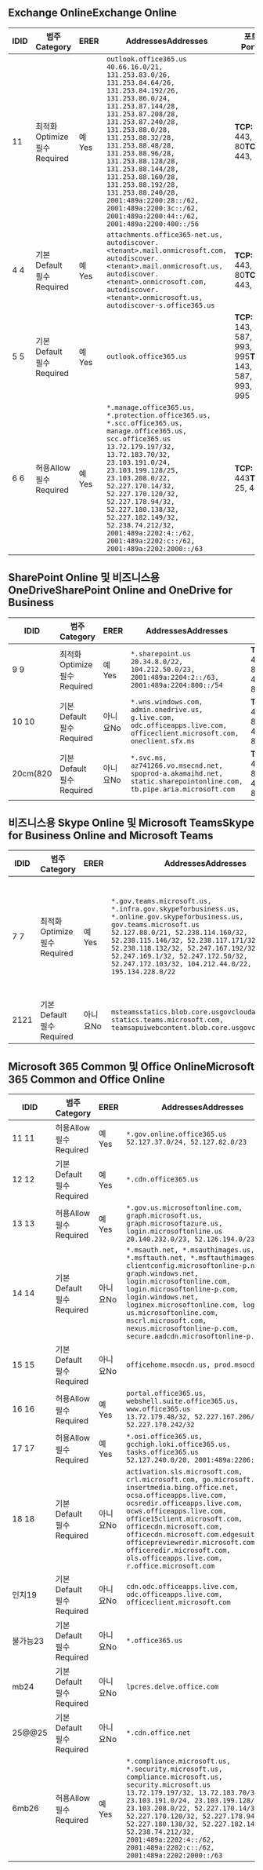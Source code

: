 <!--THIS FILE IS AUTOMATICALLY GENERATED. MANUAL CHANGES WILL BE OVERWRITTEN.-->
<!--Please contact the Office 365 Endpoints team with any questions.-->
<!--USGovGCCHigh endpoints version 2020062900-->
<!--File generated 2020-06-29 11:00:08.2314-->

## <a name="exchange-online"></a><span data-ttu-id="0ec77-101">Exchange Online</span><span class="sxs-lookup"><span data-stu-id="0ec77-101">Exchange Online</span></span>

<span data-ttu-id="0ec77-102">ID</span><span class="sxs-lookup"><span data-stu-id="0ec77-102">ID</span></span> | <span data-ttu-id="0ec77-103">범주</span><span class="sxs-lookup"><span data-stu-id="0ec77-103">Category</span></span> | <span data-ttu-id="0ec77-104">ER</span><span class="sxs-lookup"><span data-stu-id="0ec77-104">ER</span></span> | <span data-ttu-id="0ec77-105">Addresses</span><span class="sxs-lookup"><span data-stu-id="0ec77-105">Addresses</span></span> | <span data-ttu-id="0ec77-106">포트</span><span class="sxs-lookup"><span data-stu-id="0ec77-106">Ports</span></span>
-- | -------------------- | --- | ------------------------------------------------------------------------------------------------------------------------------------------------------------------------------------------------------------------------------------------------------------------------------------------------------------------------------------------------------------------------------------------------------------------------------------------------ | -------------------------------
<span data-ttu-id="0ec77-107">1</span><span class="sxs-lookup"><span data-stu-id="0ec77-107">1</span></span> | <span data-ttu-id="0ec77-108">최적화</span><span class="sxs-lookup"><span data-stu-id="0ec77-108">Optimize</span></span><BR><span data-ttu-id="0ec77-109">필수</span><span class="sxs-lookup"><span data-stu-id="0ec77-109">Required</span></span> | <span data-ttu-id="0ec77-110">예</span><span class="sxs-lookup"><span data-stu-id="0ec77-110">Yes</span></span> | `outlook.office365.us`<BR>`40.66.16.0/21, 131.253.83.0/26, 131.253.84.64/26, 131.253.84.192/26, 131.253.86.0/24, 131.253.87.144/28, 131.253.87.208/28, 131.253.87.240/28, 131.253.88.0/28, 131.253.88.32/28, 131.253.88.48/28, 131.253.88.96/28, 131.253.88.128/28, 131.253.88.144/28, 131.253.88.160/28, 131.253.88.192/28, 131.253.88.240/28, 2001:489a:2200:28::/62, 2001:489a:2200:3c::/62, 2001:489a:2200:44::/62, 2001:489a:2200:400::/56` | <span data-ttu-id="0ec77-111">**TCP:** 443, 80</span><span class="sxs-lookup"><span data-stu-id="0ec77-111">**TCP:** 443, 80</span></span>
<span data-ttu-id="0ec77-112">4 </span><span class="sxs-lookup"><span data-stu-id="0ec77-112">4</span></span> | <span data-ttu-id="0ec77-113">기본</span><span class="sxs-lookup"><span data-stu-id="0ec77-113">Default</span></span><BR><span data-ttu-id="0ec77-114">필수</span><span class="sxs-lookup"><span data-stu-id="0ec77-114">Required</span></span> | <span data-ttu-id="0ec77-115">예</span><span class="sxs-lookup"><span data-stu-id="0ec77-115">Yes</span></span> | `attachments.office365-net.us, autodiscover.<tenant>.mail.onmicrosoft.com, autodiscover.<tenant>.mail.onmicrosoft.us, autodiscover.<tenant>.onmicrosoft.com, autodiscover.<tenant>.onmicrosoft.us, autodiscover-s.office365.us` | <span data-ttu-id="0ec77-116">**TCP:** 443, 80</span><span class="sxs-lookup"><span data-stu-id="0ec77-116">**TCP:** 443, 80</span></span>
<span data-ttu-id="0ec77-117">5 </span><span class="sxs-lookup"><span data-stu-id="0ec77-117">5</span></span> | <span data-ttu-id="0ec77-118">기본</span><span class="sxs-lookup"><span data-stu-id="0ec77-118">Default</span></span><BR><span data-ttu-id="0ec77-119">필수</span><span class="sxs-lookup"><span data-stu-id="0ec77-119">Required</span></span> | <span data-ttu-id="0ec77-120">예</span><span class="sxs-lookup"><span data-stu-id="0ec77-120">Yes</span></span> | `outlook.office365.us` | <span data-ttu-id="0ec77-121">**TCP:** 143, 25, 587, 993, 995</span><span class="sxs-lookup"><span data-stu-id="0ec77-121">**TCP:** 143, 25, 587, 993, 995</span></span>
<span data-ttu-id="0ec77-122">6 </span><span class="sxs-lookup"><span data-stu-id="0ec77-122">6</span></span> | <span data-ttu-id="0ec77-123">허용</span><span class="sxs-lookup"><span data-stu-id="0ec77-123">Allow</span></span><BR><span data-ttu-id="0ec77-124">필수</span><span class="sxs-lookup"><span data-stu-id="0ec77-124">Required</span></span> | <span data-ttu-id="0ec77-125">예</span><span class="sxs-lookup"><span data-stu-id="0ec77-125">Yes</span></span> | `*.manage.office365.us, *.protection.office365.us, *.scc.office365.us, manage.office365.us, scc.office365.us`<BR>`13.72.179.197/32, 13.72.183.70/32, 23.103.191.0/24, 23.103.199.128/25, 23.103.208.0/22, 52.227.170.14/32, 52.227.170.120/32, 52.227.178.94/32, 52.227.180.138/32, 52.227.182.149/32, 52.238.74.212/32, 2001:489a:2202:4::/62, 2001:489a:2202:c::/62, 2001:489a:2202:2000::/63` | <span data-ttu-id="0ec77-126">**TCP:** 25, 443</span><span class="sxs-lookup"><span data-stu-id="0ec77-126">**TCP:** 25, 443</span></span>

## <a name="sharepoint-online-and-onedrive-for-business"></a><span data-ttu-id="0ec77-127">SharePoint Online 및 비즈니스용 OneDrive</span><span class="sxs-lookup"><span data-stu-id="0ec77-127">SharePoint Online and OneDrive for Business</span></span>

<span data-ttu-id="0ec77-128">ID</span><span class="sxs-lookup"><span data-stu-id="0ec77-128">ID</span></span> | <span data-ttu-id="0ec77-129">범주</span><span class="sxs-lookup"><span data-stu-id="0ec77-129">Category</span></span> | <span data-ttu-id="0ec77-130">ER</span><span class="sxs-lookup"><span data-stu-id="0ec77-130">ER</span></span> | <span data-ttu-id="0ec77-131">Addresses</span><span class="sxs-lookup"><span data-stu-id="0ec77-131">Addresses</span></span> | <span data-ttu-id="0ec77-132">포트</span><span class="sxs-lookup"><span data-stu-id="0ec77-132">Ports</span></span>
-- | -------------------- | --- | ------------------------------------------------------------------------------------------------------------------------- | ----------------
<span data-ttu-id="0ec77-133">9 </span><span class="sxs-lookup"><span data-stu-id="0ec77-133">9</span></span> | <span data-ttu-id="0ec77-134">최적화</span><span class="sxs-lookup"><span data-stu-id="0ec77-134">Optimize</span></span><BR><span data-ttu-id="0ec77-135">필수</span><span class="sxs-lookup"><span data-stu-id="0ec77-135">Required</span></span> | <span data-ttu-id="0ec77-136">예</span><span class="sxs-lookup"><span data-stu-id="0ec77-136">Yes</span></span> | `*.sharepoint.us`<BR>`20.34.8.0/22, 104.212.50.0/23, 2001:489a:2204:2::/63, 2001:489a:2204:800::/54` | <span data-ttu-id="0ec77-137">**TCP:** 443, 80</span><span class="sxs-lookup"><span data-stu-id="0ec77-137">**TCP:** 443, 80</span></span>
<span data-ttu-id="0ec77-138">10 </span><span class="sxs-lookup"><span data-stu-id="0ec77-138">10</span></span> | <span data-ttu-id="0ec77-139">기본</span><span class="sxs-lookup"><span data-stu-id="0ec77-139">Default</span></span><BR><span data-ttu-id="0ec77-140">필수</span><span class="sxs-lookup"><span data-stu-id="0ec77-140">Required</span></span> | <span data-ttu-id="0ec77-141">아니요</span><span class="sxs-lookup"><span data-stu-id="0ec77-141">No</span></span> | `*.wns.windows.com, admin.onedrive.us, g.live.com, odc.officeapps.live.com, officeclient.microsoft.com, oneclient.sfx.ms` | <span data-ttu-id="0ec77-142">**TCP:** 443, 80</span><span class="sxs-lookup"><span data-stu-id="0ec77-142">**TCP:** 443, 80</span></span>
<span data-ttu-id="0ec77-143">20cm(8</span><span class="sxs-lookup"><span data-stu-id="0ec77-143">20</span></span> | <span data-ttu-id="0ec77-144">기본</span><span class="sxs-lookup"><span data-stu-id="0ec77-144">Default</span></span><BR><span data-ttu-id="0ec77-145">필수</span><span class="sxs-lookup"><span data-stu-id="0ec77-145">Required</span></span> | <span data-ttu-id="0ec77-146">아니요</span><span class="sxs-lookup"><span data-stu-id="0ec77-146">No</span></span> | `*.svc.ms, az741266.vo.msecnd.net, spoprod-a.akamaihd.net, static.sharepointonline.com, tb.pipe.aria.microsoft.com` | <span data-ttu-id="0ec77-147">**TCP:** 443, 80</span><span class="sxs-lookup"><span data-stu-id="0ec77-147">**TCP:** 443, 80</span></span>

## <a name="skype-for-business-online-and-microsoft-teams"></a><span data-ttu-id="0ec77-148">비즈니스용 Skype Online 및 Microsoft Teams</span><span class="sxs-lookup"><span data-stu-id="0ec77-148">Skype for Business Online and Microsoft Teams</span></span>

<span data-ttu-id="0ec77-149">ID</span><span class="sxs-lookup"><span data-stu-id="0ec77-149">ID</span></span> | <span data-ttu-id="0ec77-150">범주</span><span class="sxs-lookup"><span data-stu-id="0ec77-150">Category</span></span> | <span data-ttu-id="0ec77-151">ER</span><span class="sxs-lookup"><span data-stu-id="0ec77-151">ER</span></span> | <span data-ttu-id="0ec77-152">Addresses</span><span class="sxs-lookup"><span data-stu-id="0ec77-152">Addresses</span></span> | <span data-ttu-id="0ec77-153">포트</span><span class="sxs-lookup"><span data-stu-id="0ec77-153">Ports</span></span>
-- | -------------------- | --- | --------------------------------------------------------------------------------------------------------------------------------------------------------------------------------------------------------------------------------------------------------------------------------------------------------------------------------- | ---------------------------------------------------
<span data-ttu-id="0ec77-154">7 </span><span class="sxs-lookup"><span data-stu-id="0ec77-154">7</span></span> | <span data-ttu-id="0ec77-155">최적화</span><span class="sxs-lookup"><span data-stu-id="0ec77-155">Optimize</span></span><BR><span data-ttu-id="0ec77-156">필수</span><span class="sxs-lookup"><span data-stu-id="0ec77-156">Required</span></span> | <span data-ttu-id="0ec77-157">예</span><span class="sxs-lookup"><span data-stu-id="0ec77-157">Yes</span></span> | `*.gov.teams.microsoft.us, *.infra.gov.skypeforbusiness.us, *.online.gov.skypeforbusiness.us, gov.teams.microsoft.us`<BR>`52.127.88.0/21, 52.238.114.160/32, 52.238.115.146/32, 52.238.117.171/32, 52.238.118.132/32, 52.247.167.192/32, 52.247.169.1/32, 52.247.172.50/32, 52.247.172.103/32, 104.212.44.0/22, 195.134.228.0/22` | <span data-ttu-id="0ec77-158">**TCP:** 443, 80</span><span class="sxs-lookup"><span data-stu-id="0ec77-158">**TCP:** 443, 80</span></span><BR><span data-ttu-id="0ec77-159">**UDP:** 3478, 3479, 3480, 3481</span><span class="sxs-lookup"><span data-stu-id="0ec77-159">**UDP:** 3478, 3479, 3480, 3481</span></span>
<span data-ttu-id="0ec77-160"> 21</span><span class="sxs-lookup"><span data-stu-id="0ec77-160">21</span></span> | <span data-ttu-id="0ec77-161">기본</span><span class="sxs-lookup"><span data-stu-id="0ec77-161">Default</span></span><BR><span data-ttu-id="0ec77-162">필수</span><span class="sxs-lookup"><span data-stu-id="0ec77-162">Required</span></span> | <span data-ttu-id="0ec77-163">아니요</span><span class="sxs-lookup"><span data-stu-id="0ec77-163">No</span></span> | `msteamsstatics.blob.core.usgovcloudapi.net, statics.teams.microsoft.com, teamsapuiwebcontent.blob.core.usgovcloudapi.net` | <span data-ttu-id="0ec77-164">**TCP:** 443</span><span class="sxs-lookup"><span data-stu-id="0ec77-164">**TCP:** 443</span></span>

## <a name="microsoft-365-common-and-office-online"></a><span data-ttu-id="0ec77-165">Microsoft 365 Common 및 Office Online</span><span class="sxs-lookup"><span data-stu-id="0ec77-165">Microsoft 365 Common and Office Online</span></span>

<span data-ttu-id="0ec77-166">ID</span><span class="sxs-lookup"><span data-stu-id="0ec77-166">ID</span></span> | <span data-ttu-id="0ec77-167">범주</span><span class="sxs-lookup"><span data-stu-id="0ec77-167">Category</span></span> | <span data-ttu-id="0ec77-168">ER</span><span class="sxs-lookup"><span data-stu-id="0ec77-168">ER</span></span> | <span data-ttu-id="0ec77-169">Addresses</span><span class="sxs-lookup"><span data-stu-id="0ec77-169">Addresses</span></span> | <span data-ttu-id="0ec77-170">포트</span><span class="sxs-lookup"><span data-stu-id="0ec77-170">Ports</span></span>
-- | ------------------- | --- | ---------------------------------------------------------------------------------------------------------------------------------------------------------------------------------------------------------------------------------------------------------------------------------------------------------------------------------------------------------------------------------------------- | ----------------
<span data-ttu-id="0ec77-171">11 </span><span class="sxs-lookup"><span data-stu-id="0ec77-171">11</span></span> | <span data-ttu-id="0ec77-172">허용</span><span class="sxs-lookup"><span data-stu-id="0ec77-172">Allow</span></span><BR><span data-ttu-id="0ec77-173">필수</span><span class="sxs-lookup"><span data-stu-id="0ec77-173">Required</span></span> | <span data-ttu-id="0ec77-174">예</span><span class="sxs-lookup"><span data-stu-id="0ec77-174">Yes</span></span> | `*.gov.online.office365.us`<BR>`52.127.37.0/24, 52.127.82.0/23` | <span data-ttu-id="0ec77-175">**TCP:** 443</span><span class="sxs-lookup"><span data-stu-id="0ec77-175">**TCP:** 443</span></span>
<span data-ttu-id="0ec77-176">12 </span><span class="sxs-lookup"><span data-stu-id="0ec77-176">12</span></span> | <span data-ttu-id="0ec77-177">기본</span><span class="sxs-lookup"><span data-stu-id="0ec77-177">Default</span></span><BR><span data-ttu-id="0ec77-178">필수</span><span class="sxs-lookup"><span data-stu-id="0ec77-178">Required</span></span> | <span data-ttu-id="0ec77-179">예</span><span class="sxs-lookup"><span data-stu-id="0ec77-179">Yes</span></span> | `*.cdn.office365.us` | <span data-ttu-id="0ec77-180">**TCP:** 443</span><span class="sxs-lookup"><span data-stu-id="0ec77-180">**TCP:** 443</span></span>
<span data-ttu-id="0ec77-181">13 </span><span class="sxs-lookup"><span data-stu-id="0ec77-181">13</span></span> | <span data-ttu-id="0ec77-182">허용</span><span class="sxs-lookup"><span data-stu-id="0ec77-182">Allow</span></span><BR><span data-ttu-id="0ec77-183">필수</span><span class="sxs-lookup"><span data-stu-id="0ec77-183">Required</span></span> | <span data-ttu-id="0ec77-184">예</span><span class="sxs-lookup"><span data-stu-id="0ec77-184">Yes</span></span> | `*.gov.us.microsoftonline.com, graph.microsoft.us, graph.microsoftazure.us, login.microsoftonline.us`<BR>`20.140.232.0/23, 52.126.194.0/23` | <span data-ttu-id="0ec77-185">**TCP:** 443</span><span class="sxs-lookup"><span data-stu-id="0ec77-185">**TCP:** 443</span></span>
<span data-ttu-id="0ec77-186">14 </span><span class="sxs-lookup"><span data-stu-id="0ec77-186">14</span></span> | <span data-ttu-id="0ec77-187">기본</span><span class="sxs-lookup"><span data-stu-id="0ec77-187">Default</span></span><BR><span data-ttu-id="0ec77-188">필수</span><span class="sxs-lookup"><span data-stu-id="0ec77-188">Required</span></span> | <span data-ttu-id="0ec77-189">아니요</span><span class="sxs-lookup"><span data-stu-id="0ec77-189">No</span></span> | `*.msauth.net, *.msauthimages.us, *.msftauth.net, *.msftauthimages.us, clientconfig.microsoftonline-p.net, graph.windows.net, login.microsoftonline.com, login.microsoftonline-p.com, login.windows.net, loginex.microsoftonline.com, login-us.microsoftonline.com, mscrl.microsoft.com, nexus.microsoftonline-p.com, secure.aadcdn.microsoftonline-p.com` | <span data-ttu-id="0ec77-190">**TCP:** 443</span><span class="sxs-lookup"><span data-stu-id="0ec77-190">**TCP:** 443</span></span>
<span data-ttu-id="0ec77-191">15 </span><span class="sxs-lookup"><span data-stu-id="0ec77-191">15</span></span> | <span data-ttu-id="0ec77-192">기본</span><span class="sxs-lookup"><span data-stu-id="0ec77-192">Default</span></span><BR><span data-ttu-id="0ec77-193">필수</span><span class="sxs-lookup"><span data-stu-id="0ec77-193">Required</span></span> | <span data-ttu-id="0ec77-194">아니요</span><span class="sxs-lookup"><span data-stu-id="0ec77-194">No</span></span> | `officehome.msocdn.us, prod.msocdn.us` | <span data-ttu-id="0ec77-195">**TCP:** 443, 80</span><span class="sxs-lookup"><span data-stu-id="0ec77-195">**TCP:** 443, 80</span></span>
<span data-ttu-id="0ec77-196">16 </span><span class="sxs-lookup"><span data-stu-id="0ec77-196">16</span></span> | <span data-ttu-id="0ec77-197">허용</span><span class="sxs-lookup"><span data-stu-id="0ec77-197">Allow</span></span><BR><span data-ttu-id="0ec77-198">필수</span><span class="sxs-lookup"><span data-stu-id="0ec77-198">Required</span></span> | <span data-ttu-id="0ec77-199">예</span><span class="sxs-lookup"><span data-stu-id="0ec77-199">Yes</span></span> | `portal.office365.us, webshell.suite.office365.us, www.office365.us`<BR>`13.72.179.48/32, 52.227.167.206/32, 52.227.170.242/32` | <span data-ttu-id="0ec77-200">**TCP:** 443, 80</span><span class="sxs-lookup"><span data-stu-id="0ec77-200">**TCP:** 443, 80</span></span>
<span data-ttu-id="0ec77-201">17 </span><span class="sxs-lookup"><span data-stu-id="0ec77-201">17</span></span> | <span data-ttu-id="0ec77-202">허용</span><span class="sxs-lookup"><span data-stu-id="0ec77-202">Allow</span></span><BR><span data-ttu-id="0ec77-203">필수</span><span class="sxs-lookup"><span data-stu-id="0ec77-203">Required</span></span> | <span data-ttu-id="0ec77-204">예</span><span class="sxs-lookup"><span data-stu-id="0ec77-204">Yes</span></span> | `*.osi.office365.us, gcchigh.loki.office365.us, tasks.office365.us`<BR>`52.127.240.0/20, 2001:489a:2206::/48` | <span data-ttu-id="0ec77-205">**TCP:** 443</span><span class="sxs-lookup"><span data-stu-id="0ec77-205">**TCP:** 443</span></span>
<span data-ttu-id="0ec77-206">18 </span><span class="sxs-lookup"><span data-stu-id="0ec77-206">18</span></span> | <span data-ttu-id="0ec77-207">기본</span><span class="sxs-lookup"><span data-stu-id="0ec77-207">Default</span></span><BR><span data-ttu-id="0ec77-208">필수</span><span class="sxs-lookup"><span data-stu-id="0ec77-208">Required</span></span> | <span data-ttu-id="0ec77-209">아니요</span><span class="sxs-lookup"><span data-stu-id="0ec77-209">No</span></span> | `activation.sls.microsoft.com, crl.microsoft.com, go.microsoft.com, insertmedia.bing.office.net, ocsa.officeapps.live.com, ocsredir.officeapps.live.com, ocws.officeapps.live.com, office15client.microsoft.com, officecdn.microsoft.com, officecdn.microsoft.com.edgesuite.net, officepreviewredir.microsoft.com, officeredir.microsoft.com, ols.officeapps.live.com, r.office.microsoft.com` | <span data-ttu-id="0ec77-210">**TCP:** 443, 80</span><span class="sxs-lookup"><span data-stu-id="0ec77-210">**TCP:** 443, 80</span></span>
<span data-ttu-id="0ec77-211">인치</span><span class="sxs-lookup"><span data-stu-id="0ec77-211">19</span></span> | <span data-ttu-id="0ec77-212">기본</span><span class="sxs-lookup"><span data-stu-id="0ec77-212">Default</span></span><BR><span data-ttu-id="0ec77-213">필수</span><span class="sxs-lookup"><span data-stu-id="0ec77-213">Required</span></span> | <span data-ttu-id="0ec77-214">아니요</span><span class="sxs-lookup"><span data-stu-id="0ec77-214">No</span></span> | `cdn.odc.officeapps.live.com, odc.officeapps.live.com, officeclient.microsoft.com` | <span data-ttu-id="0ec77-215">**TCP:** 443, 80</span><span class="sxs-lookup"><span data-stu-id="0ec77-215">**TCP:** 443, 80</span></span>
<span data-ttu-id="0ec77-216">불가능</span><span class="sxs-lookup"><span data-stu-id="0ec77-216">23</span></span> | <span data-ttu-id="0ec77-217">기본</span><span class="sxs-lookup"><span data-stu-id="0ec77-217">Default</span></span><BR><span data-ttu-id="0ec77-218">필수</span><span class="sxs-lookup"><span data-stu-id="0ec77-218">Required</span></span> | <span data-ttu-id="0ec77-219">아니요</span><span class="sxs-lookup"><span data-stu-id="0ec77-219">No</span></span> | `*.office365.us` | <span data-ttu-id="0ec77-220">**TCP:** 443, 80</span><span class="sxs-lookup"><span data-stu-id="0ec77-220">**TCP:** 443, 80</span></span>
<span data-ttu-id="0ec77-221">mb</span><span class="sxs-lookup"><span data-stu-id="0ec77-221">24</span></span> | <span data-ttu-id="0ec77-222">기본</span><span class="sxs-lookup"><span data-stu-id="0ec77-222">Default</span></span><BR><span data-ttu-id="0ec77-223">필수</span><span class="sxs-lookup"><span data-stu-id="0ec77-223">Required</span></span> | <span data-ttu-id="0ec77-224">아니요</span><span class="sxs-lookup"><span data-stu-id="0ec77-224">No</span></span> | `lpcres.delve.office.com` | <span data-ttu-id="0ec77-225">**TCP:** 443</span><span class="sxs-lookup"><span data-stu-id="0ec77-225">**TCP:** 443</span></span>
<span data-ttu-id="0ec77-226">25@@</span><span class="sxs-lookup"><span data-stu-id="0ec77-226">25</span></span> | <span data-ttu-id="0ec77-227">기본</span><span class="sxs-lookup"><span data-stu-id="0ec77-227">Default</span></span><BR><span data-ttu-id="0ec77-228">필수</span><span class="sxs-lookup"><span data-stu-id="0ec77-228">Required</span></span> | <span data-ttu-id="0ec77-229">아니요</span><span class="sxs-lookup"><span data-stu-id="0ec77-229">No</span></span> | `*.cdn.office.net` | <span data-ttu-id="0ec77-230">**TCP:** 443</span><span class="sxs-lookup"><span data-stu-id="0ec77-230">**TCP:** 443</span></span>
<span data-ttu-id="0ec77-231">6mb</span><span class="sxs-lookup"><span data-stu-id="0ec77-231">26</span></span> | <span data-ttu-id="0ec77-232">허용</span><span class="sxs-lookup"><span data-stu-id="0ec77-232">Allow</span></span><BR><span data-ttu-id="0ec77-233">필수</span><span class="sxs-lookup"><span data-stu-id="0ec77-233">Required</span></span> | <span data-ttu-id="0ec77-234">예</span><span class="sxs-lookup"><span data-stu-id="0ec77-234">Yes</span></span> | `*.compliance.microsoft.us, *.security.microsoft.us, compliance.microsoft.us, security.microsoft.us`<BR>`13.72.179.197/32, 13.72.183.70/32, 23.103.191.0/24, 23.103.199.128/25, 23.103.208.0/22, 52.227.170.14/32, 52.227.170.120/32, 52.227.178.94/32, 52.227.180.138/32, 52.227.182.149/32, 52.238.74.212/32, 2001:489a:2202:4::/62, 2001:489a:2202:c::/62, 2001:489a:2202:2000::/63` | <span data-ttu-id="0ec77-235">**TCP:** 443, 80</span><span class="sxs-lookup"><span data-stu-id="0ec77-235">**TCP:** 443, 80</span></span>
